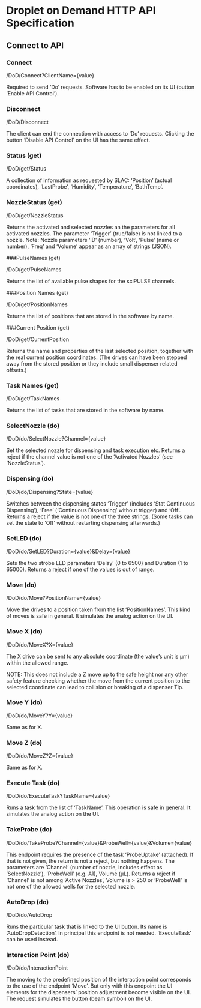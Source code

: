 # Droplet on Demand HTTP API Specification


## Connect to API
### Connect

/DoD/Connect?ClientName={value}

Required to send ‘Do’ requests. Software has to be enabled on its UI (button ‘Enable API Control’).

 

### Disconnect

/DoD/Disconnect

The client can end the connection with access to ‘Do’ requests. Clicking the button ‘Disable API Control’ on the UI has the same effect.

 

### Status (get)

/DoD/get/Status

A collection of information as requested by SLAC: ‘Position’ (actual coordinates), ‘LastProbe’, ‘Humidity’, ‘Temperature’, ‘BathTemp’.

 

### NozzleStatus (get)

/DoD/get/NozzleStatus

Returns the activated and selected nozzles an the parameters for all activated nozzles. The parameter ‘Trigger’ (true/false) is not linked to a nozzle.
Note: Nozzle parameters ‘ID’ (number), ‘Volt’, ‘Pulse’ (name or number), ‘Freq’ and ‘Volume’ appear as an array of strings (JSON).

 

###PulseNames (get)

/DoD/get/PulseNames

Returns the list of available pulse shapes for the sciPULSE channels.

 

###Position Names (get)

/DoD/get/PositionNames

Returns the list of positions that are stored in the software by name.

 

###Current Position (get)

/DoD/get/CurrentPosition

Returns the name and properties of the last selected position, together with the real current position coordinates. (The drives can have been stepped away from the stored position or they include small dispenser related offsets.)

 

### Task Names (get)

/DoD/get/TaskNames

Returns the list of tasks that are stored in the software by name.

 

### SelectNozzle (do)

/DoD/do/SelectNozzle?Channel={value}

Set the selected nozzle for dispensing and task execution etc. Returns a reject if the channel value is not one of the ‘Activated Nozzles’ (see ‘NozzleStatus’).

 

### Dispensing (do)

/DoD/do/Dispensing?State={value}

Switches between the dispensing states ‘Trigger’ (includes ‘Stat Continuous Dispensing’), ‘Free’ (‘Continuous Dispensing’ without trigger) and ‘Off’. Returns a reject if the value is not one of the three strings. (Some tasks can set the state to ‘Off’ without restarting dispensing afterwards.)

 

### SetLED (do)

/DoD/do/SetLED?Duration={value}&Delay={value}

Sets the two strobe LED parameters ‘Delay’ (0 to 6500) and Duration (1 to 65000). Returns a reject if one of the values is out of range.

 

### Move (do)

/DoD/do/Move?PositionName={value}

Move the drives to a position taken from the list ‘PositionNames’. This kind of moves is safe in general. It simulates the analog action on the UI.

 

### Move X (do)

/DoD/do/MoveX?X={value}

The X drive can be sent to any absolute coordinate (the value’s unit is µm) within the allowed range.

NOTE: This does not include a Z move up to the safe height nor any other safety feature checking whether the move from the current position to the selected coordinate can lead to collision or breaking of a dispenser Tip.

 

### Move Y (do)

/DoD/do/MoveY?Y={value}

Same as for X.

 

### Move Z (do)

/DoD/do/MoveZ?Z={value}

Same as for X.

 

### Execute Task (do)

/DoD/do/ExecuteTask?TaskName={value}

Runs a task from the list of ‘TaskName’. This operation is safe in general. It simulates the analog action on the UI.

 

### TakeProbe (do)

/DoD/do/TakeProbe?Channel={value}&ProbeWell={value}&Volume={value}

This endpoint requires the presence of the task ‘ProbeUptake’ (attached). If that is not given, the return is not a reject, but nothing happens.
The parameters are ‘Channel’ (number of nozzle, includes effect as ‘SelectNozzle’), ‘ProbeWell’ (e.g. A1), Volume (µL). Returns a reject  if ‘Channel’ is not among ‘Active Nozzles’, Volume is > 250 or ‘ProbeWell’ is not one of the allowed wells for the selected nozzle.

 

### AutoDrop (do)

/DoD/do/AutoDrop

Runs the particular task that is linked to the UI button. Its name is ‘AutoDropDetection’. In principal this endpoint is not needed. ‘ExecuteTask’ can be used instead.

 

### Interaction Point (do)

/DoD/do/InteractionPoint

The moving to the predefined position of the interaction point corresponds to the use of the endpoint ‘Move’. But only with this endpoint the UI elements for the dispensers’ position adjustment become visible on the UI. The request simulates the button (beam symbol) on the UI.

